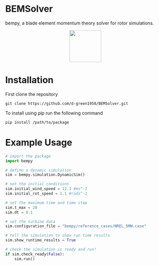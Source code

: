 # BEMSolver
bempy, a blade element momentum theory solver for rotor simulations. 
<p align="center">
  <img src="https://github.com/d-green1958/BEMSolver/assets/120178639/134f946d-d405-4df5-993f-9261fc4a6957" width = "100">
</p>

# Installation
First clone the repository
```
git clone https://github.com/d-green1958/BEMSolver.git
```
To install using pip run the following command
```
pip install /path/to/package
```


# Example Usage
```python
# import the package
import bempy

# define a dynamic simulation
sim = bempy.simulation.DynamicSim()

# set the initial conditions
sim.initial_wind_speed = 12.1 #ms^-1
sim.initial_rot_speed = 1.1 #rads^-1

# set the maximum time and time step
sim.t_max = 20
sim.dt = 0.1

# set the turbine data
sim.configuration_file = "bempy/reference_cases/NREL_5MW.case"

# tell the simulation to show run time results
sim.show_runtime_results = True

# check the simulation is ready and run!
if sim.check_ready(False):
    sim.run()
```
